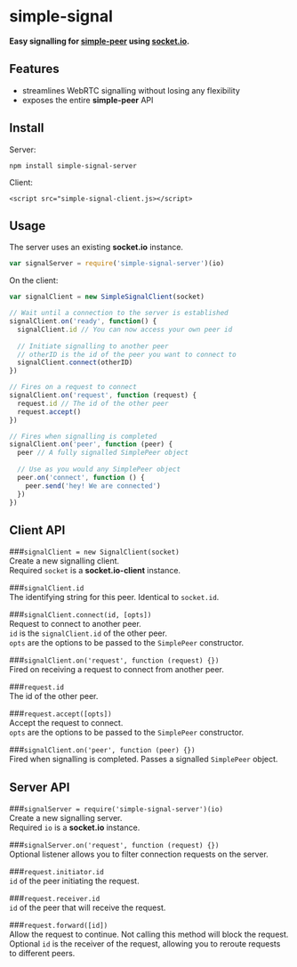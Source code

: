 # simple-signal
**Easy signalling for [simple-peer](https://github.com/feross/simple-peer) using [socket.io](https://github.com/socketio/socket.io).**

## Features
- streamlines WebRTC signalling without losing any flexibility
- exposes the entire **simple-peer** API

## Install
Server:
```
npm install simple-signal-server
```

Client:
```
<script src="simple-signal-client.js></script>
```

## Usage
The server uses an existing **socket.io** instance.
```javascript
var signalServer = require('simple-signal-server')(io)
```
On the client:
```javascript
var signalClient = new SimpleSignalClient(socket)

// Wait until a connection to the server is established
signalClient.on('ready', function() {
  signalClient.id // You can now access your own peer id
  
  // Initiate signalling to another peer
  // otherID is the id of the peer you want to connect to
  signalClient.connect(otherID)
})

// Fires on a request to connect
signalClient.on('request', function (request) {
  request.id // The id of the other peer
  request.accept()
})

// Fires when signalling is completed
signalClient.on('peer', function (peer) {
  peer // A fully signalled SimplePeer object
  
  // Use as you would any SimplePeer object
  peer.on('connect', function () {
    peer.send('hey! We are connected')
  })
})
```

## Client API
###`signalClient = new SignalClient(socket)`  
Create a new signalling client.  
Required `socket` is a **socket.io-client** instance.

###`signalClient.id`  
The identifying string for this peer. Identical to `socket.id`.  

###`signalClient.connect(id, [opts])`  
Request to connect to another peer.  
`id` is the `signalClient.id` of the other peer.  
`opts` are the options to be passed to the `SimplePeer` constructor.  

###`signalClient.on('request', function (request) {})`  
Fired on receiving a request to connect from another peer. 

###`request.id`  
The id of the other peer.  

###`request.accept([opts])`  
Accept the request to connect.  
`opts` are the options to be passed to the `SimplePeer` constructor.  

###`signalClient.on('peer', function (peer) {})`  
Fired when signalling is completed. Passes a signalled `SimplePeer` object.

## Server API
###`signalServer = require('simple-signal-server')(io)`  
Create a new signalling server.  
Required `io` is a **socket.io** instance.

###`signalServer.on('request', function (request) {})`  
Optional listener allows you to filter connection requests on the server.  

###`request.initiator.id`  
`id` of the peer initiating the request.

###`request.receiver.id`  
`id` of the peer that will receive the request.

###`request.forward([id])`  
Allow the request to continue. Not calling this method will block the request.  
Optional `id` is the receiver of the request, allowing you to reroute requests to different peers.  
